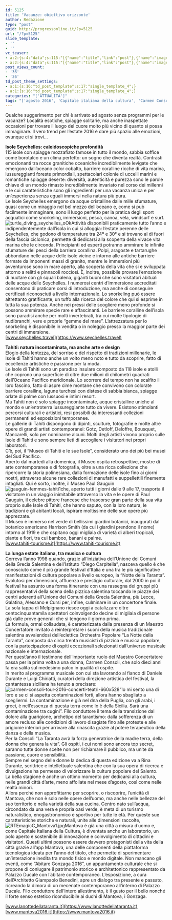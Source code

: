 ```yaml
---
id: 5125
title: 'Vacanze: obiettivo orizzonte'
author: Redazione
type: "post"
guid: http://progressonline.it/?p=5125
url: "/?p=5125"
slide_template:
- ''
- ''
vc_teaser:
- a:2:{s:4:"data";s:115:"[{"name":"title","link":"post"},{"name":"image","image":"featured","link":"none"},{"name":"text","mode":"excerpt"}]";s:7:"bgcolor";s:0:"";}
- a:2:{s:4:"data";s:115:"[{"name":"title","link":"post"},{"name":"image","image":"featured","link":"none"},{"name":"text","mode":"excerpt"}]";s:7:"bgcolor";s:0:"";}
post_views_count:
- '36'
- '36'
td_post_theme_settings:
- a:1:{s:16:"td_post_template";s:17:"single_template_4";}
- a:1:{s:16:"td_post_template";s:17:"single_template_4";}
categories: "['ATTUALITÀ']"
tags: "['agosto 2016', 'Capitale italiana della cultura', 'Carmen Consoli', "città d'arte", 'Mantova', 'mare', 'Melpignano', 'musei', 'musica', 'natura', 'news', 'Notte della Taranta', 'Salento', 'Seychelles', 'snorkeling', 'Tahiti', 'vacanze']"
---
```


Qualche suggerimento per chi è arrivato ad agosto senza programmi per le vacanze? Località esotiche, spiagge solitarie, ma anche inaspettate occasioni per trovare il luogo del cuore molto più vicino di quanto si possa immaginare. Il vero trend per l’estate 2016 è dare più spazio alle emozioni, ovunque ci si trovi…

**Isole Seychelles: caleidoscopiche profondità**  
115 isole con spiagge mozzafiato famose in tutto il mondo, sabbia soffice come borotalco e un clima perfetto: un sogno che diventa realtà. Contrasti emozionanti tra rocce granitiche oceaniche incredibilmente levigate che emergono dall’oceano color cobalto, barriere coralline ricche di vita marina, lussureggianti foreste primordiali, spettacolari colonie di uccelli marini e romantiche spiagge deserte: diversità, autenticità e purezza sono le parole chiave di un mondo rimasto incredibilmente invariato nel corso dei millenni e le cui caratteristiche sono gli ingredienti per una vacanza unica e per un’esperienza senza eguali immersi nella natura più pura.  
Le Isole Seychelles emergono da acque cristalline dalle mille sfumature, quasi come un miraggio nel bel mezzo dell’oceano e, come si può facilmente immaginare, sono il luogo perfetto per la pratica degli sport acquatici come snorkeling, immersioni, pesca, canoa, vela, windsurf e surf. ![turtle_diving_seychelles_oOk](https://progressonline.it/wp-content/uploads/2016/08/turtle_diving_seychelles_oOk-300x128.jpg)Attività disponibili praticamente tutto l’anno e indipendentemente dall’isola in cui si alloggia: l’estate perenne delle Seychelles, che godono di temperature tra 24º e 30° e si trovano al di fuori della fascia ciclonica, permette di dedicarsi alla scoperta della vivace vita marina che le circonda. Principianti ed esperti potranno ammirare le infinite sfumature dei pesci della barriera corallina. Polpi, aragoste e tartarughe abbondano nelle acque delle isole vicine e intorno alle antiche barriere formate da imponenti massi di granito, mentre le immersioni più avventurose sono in mare aperto, alla scoperta della vita che si è sviluppata attorno a relitti e pinnacoli rocciosi. È, inoltre, possibile provare l’emozione di nuotare con gli squali balena, giganti buoni che sono visitatori abituali delle acque delle Seychelles. I numerosi centri d’immersione accreditati consentono di praticare corsi di introduzione, ma anche di conseguire certificati riconosciuti a livello internazionale. Lo snorkeling può essere altrettanto gratificante, un tuffo alla ricerca del colore che qui si esprime in tutta la sua potenza. Anche nei pressi delle scogliere meno profonde si possono ammirare specie rare e affascinanti. Le barriere coralline dell’isola sono paradisi anche per molti invertebrati, tra cui molte tipologie di nudibranchi, vere e proprie “gemme del mare”. L’attrezzatura per lo snorkeling è disponibile in vendita o in noleggio presso la maggior parte dei centri di immersione.  
[www.seychelles.travel](https://www.seychelles.travel)

**Tahiti: natura incontaminata, ma anche arte e design**  
Elogio della lentezza, del sorriso e del rispetto di tradizioni millenarie, le Isole di Tahiti hanno anche un volto meno noto e tutto da scoprire, fatto di eccellenze artistiche e passione per la moda.  
Le Isole di Tahiti sono un paradiso insulare composto da 118 isole e atolli che coprono una superficie di oltre due milioni di chilometri quadrati dell’Oceano Pacifico meridionale. Lo scorrere del tempo non ha scalfito il loro fascino, fatto di aspre cime montane che convivono con colorate barriere coralline, lagune turchesi con distese di sabbia bianca, spiagge orlate di palme con lussuosi e intimi resort.  
Ma Tahiti non è solo spiagge incontaminate, acque cristalline uniche al mondo e un’entroterra lussureggiante tutto da vivere. Esistono stimolanti percorsi culturali e artistici, resi possibili da interessanti collezioni permanenti ed esposizioni temporanee.  
Le gallerie di Tahiti dispongono di dipinti, sculture, fotografie e molte altre opere di grandi artisti contemporanei: Gotz, Detloff, Deloffre, Bousquet, Mancarelli, solo per nominarne alcuni. Molti degli artisti vivono proprio sulle Isole di Tahiti e sono sempre lieti di accogliere i visitatori nei propri laboratori.  
C’è, poi, il “Museo di Tahiti e le sue Isole”, considerato uno dei più bei musei del Sud Pacifico.  
Aperto dal martedì alla domenica, il Museo ospita retrospettive, mostre di arte contemporanea e di fotografia, oltre a una ricca collezione che ripercorre la storia polinesiana, dalla formazione delle isole fino ai giorni nostri, attraverso alcune rare collezioni di manufatti e suppellettili finemente intagliati. Qui è sorto, inoltre, il Museo Paul Gauguin ![gauguin-femmes-tahiti1](https://progressonline.it/wp-content/uploads/2016/08/gauguin-femmes-tahiti1-300x224.jpg)che, aperto tutti i giorni dalle 9 alle 17, trasporta il visitatore in un viaggio inimitabile attraverso la vita e le opere di Paul Gauguin, il celebre pittore francese che trascorse gran parte della sua vita proprio sulle Isole di Tahiti, che hanno saputo, con la loro natura, le tradizioni e gli abitanti locali, ispirare moltissime delle sue opere più apprezzate.  
Il Museo è immerso nel verde di bellissimi giardini botanici, inaugurati dal botanico americano Harrison Smith (da cui i giardini prendono il nome) intorno al 1919 e che ospitano oggi migliaia di varietà di alberi tropicali, piante e fiori, tra cui bamboo, banani e palme.  
[www.tahiti-tourisme.it](https://www.tahiti-tourisme.it)

**La lunga estate italiana, tra musica e cultura**  
Correva l’anno 1998 quando, grazie all’iniziativa dell’Unione dei Comuni della Grecìa Salentina e dell’Istituto “Diego Carpitella”, nasceva quello è che conosciuto come il più grande festival d’Italia e una tra le più significative manifestazioni di cultura popolare a livello europeo, la “Notte della Taranta”.  
Evolutosi per dimensioni, affluenza e prestigio culturale, dal 2000 in poi il festival ha assunto una forma itinerante con una rassegna dei gruppi più rappresentativi della scena della pizzica salentina toccando le piazze dei centri aderenti all’Unione dei Comuni della Grecìa Salentina, più Lecce, Galatina, Alessano e Cursi per, infine, culminare in un concertone finale.  
La sola tappa di Melpignano riesce oggi a catalizzare oltre centocinquantamila spettatori coinvolgendo decine di migliaia di persone già dalle prove generali che si tengono il giorno prima.  
La formula, ormai collaudata, è caratterizzata dalla presenza di un Maestro Concertatore invitato a reinterpretare i suoni della musica tradizionale salentina avvalendosi dell’eclettica Orchestra Popolare “La Notte della Taranta”, composta da circa trenta musicisti di pizzica e musica popolare, con la partecipazione di ospiti eccezionali selezionati dall’universo musicale nazionale e internazionale.  
Per quest’anno il testimone dell’importante ruolo del Maestro Concertatore passa per la prima volta a una donna, Carmen Consoli, che solo dieci anni fa era salita sul medesimo palco in qualità di ospite.  
In merito al programma musicale con cui sta lavorando al fianco di Daniele Durante e Luigi Chiriatti, curatori della direzione artistica del festival, la cantantessa siciliana ha tenuto a precisare: ![carmen-consoli-tour-2016-concerti-teatri-660x528](https://progressonline.it/wp-content/uploads/2016/08/carmen-consoli-tour-2016-concerti-teatri-660x528-300x240.jpg)“Io mi sento una di loro e se ci si aspetta contaminazioni forti, allora hanno sbagliato a scegliermi. La contaminazione è già nel dna della Puglia, con gli arabi, i greci, è nell’essenza di questa terra come lo è della Sicilia. Sarà una contaminazione tra cugini”. Filo conduttore il tema della transizione dal dolore alla guarigione, archetipo del tarantismo: dalla sofferenza di un amore recluso alle condizioni di lavoro disagiate fino alle proteste e alle prigionie interiori per arrivare alla rinascita grazie al potere terapeutico della danza e della musica.  
Per la Consoli “La Taranta avrà la forza generatrice della madre terra, della donna che genera la vita”. Gli ospiti, i cui nomi sono ancora top secret, saranno tutte donne scelte non per richiamare il pubblico, ma unite da passione, cuore e sensibilità.  
Sempre nel segno delle donne la dedica di questa edizione va a Rina Durante, scrittrice e intellettuale salentina che con la sua opera di ricerca e divulgazione ha permesso di valorizzare la cultura popolare del Salento.  
La bella stagione è anche un ottimo momento per dedicarsi alla cultura, nelle grandi città d’arte, meno affollate nel mese d’agosto, così come nelle realtà minori.  
Allora perchè non approfittarne per scoprire, o riscoprire, l’unicità di Mantova, che non è solo nelle opere dell’uomo, ma anche nelle bellezze del suo territorio e nella varietà della sua cucina. Centro nato sull’acqua, circondato da una vera e propria oasi verde, è meta di un turismo naturalistico, enogastronomico e sportivo per tutte le età. Per queste sue caratteristiche storiche e naturali, unite alle dimensioni raccolte, ![RTEmagicC_Mantova1.jpg](https://progressonline.it/wp-content/uploads/2016/08/RTEmagicC_Mantova1.jpg-300x200.jpg)Mantova è già una città a misura d’uomo e, come Capitale Italiana della Cultura, è diventata anche un laboratorio, un polo aperto e sostenibile di innovazione e coinvolgimento di cittadini e visitatori. Questi ultimi possono essere davvero protagonisti della vita della città grazie all’app Mantova, una delle componenti della piattaforma tecnologica ideata per l’anno del titolo, che permette di sperimentare un’interazione inedita tra mondo fisico e mondo digitale. Non mancano gli eventi, come “Abitare Gonzaga 2016”, un appuntamento culturale che si propone di coniugare il patrimonio storico e architettonico rappresentato da Palazzo Ducale con l’abitare contemporaneo. L’esposizione, a cura dell’Architetto Giampaolo Benedini, apre un dialogo tra presente e passato, ricreando la dimora di un mecenate contemporaneo all’interno di Palazzo Ducale. Filo conduttore dell’intero allestimento, è il gusto per il bello nonché il forte senso estetico riconducibile ai duchi di Mantova, i Gonzaga.

[www.lanottedellataranta.it](https://www.lanottedellataranta.it)  
[www.mantova2016.it](https://www.mantova2016.it)